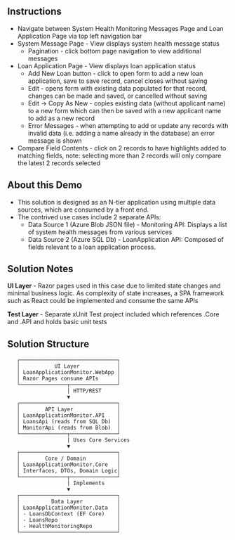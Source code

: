 ﻿## Instructions
* Navigate between System Health Monitoring Messages Page and Loan Application Page via top left navigation bar
* System Message Page - View displays system health message status
     * Pagination - click bottom page navigation to view additional messages
* Loan Application Page - View displays loan application status
     * Add New Loan button - click to open form to add a new loan application, save to save record, cancel closes without saving
     * Edit - opens form with existing data populated for that record, changes can be made and saved, or cancelled without saving
     * Edit -> Copy As New - copies existing data (without applicant name) to a new form which can then be saved with a new applicant name to add as a new record
     * Error Messages - when attempting to add or update any records with invalid data (i.e. adding a name already in the database) an error message is shown
* Compare Field Contents - click on 2 records to have highlights added to matching fields, 
                           note: selecting more than 2 records will only compare the latest 2 records selected

## About this Demo
* This solution is designed as an N-tier application using multiple data sources, which are consumed by a front end.
* The contrived use cases include 2 separate APIs: 
  * Data Source 1 (Azure Blob JSON file) - Monitoring API: Displays a list of system health messages from various services
  * Data Source 2 (Azure SQL Db) - LoanApplication API: Composed of fields relevant to a loan application process.

## Solution Notes
**UI Layer** - Razor pages used in this case due to limited state changes and minimal business logic. 
         As complexity of state increases, a SPA framework such as React could be implemented and consume the same APIs

**Test Layer** - Separate xUnit Test project included which references .Core and .API and holds basic unit tests

## Solution Structure
```
   ┌───────────────────────────────┐
   │           UI Layer            │
   │ LoanApplicationMonitor.WebApp │
   │ Razor Pages consume APIs      │
   └───────────────┬───────────────┘
                   | HTTP/REST
                   ▼
   ┌───────────────────────────────┐
   │        API Layer              │
   │ LoanApplicationMonitor.API    │
   │ LoansApi (reads from SQL Db)  │
   │ MonitorApi (reads from Blob)  │
   └───────────────┬───────────────┘
                   | Uses Core Services
                   ▼
   ┌───────────────────────────────┐
   │        Core / Domain          │
   │ LoanApplicationMonitor.Core   │
   │ Interfaces, DTOs, Domain Logic│
   └───────────────┬───────────────┘
                   | Implements
                   ▼
   ┌───────────────────────────────┐
   │          Data Layer           │
   │ LoanApplicationMonitor.Data   │
   │ - LoansDbContext (EF Core)    │
   │ - LoansRepo                   │
   │ - HealthMonitoringRepo        │
   └───────────────────────────────┘
   ```
